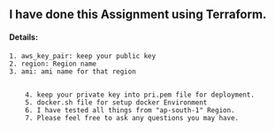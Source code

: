 ## I have done this Assignment using Terraform.

   #### Details:
	1. aws_key_pair: keep your public key
	2. region: Region name 
	3. ami: ami name for that region


        4. keep your private key into pri.pem file for deployment.
        5. docker.sh file for setup docker Environment 
        6. I have tested all things from "ap-south-1" Region.
        7. Please feel free to ask any questions you may have.
